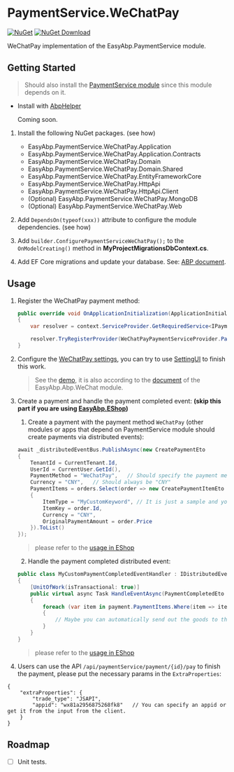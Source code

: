 # PaymentService.WeChatPay

[![NuGet](https://img.shields.io/nuget/v/EasyAbp.PaymentService.WeChatPay.Domain.Shared.svg?style=flat-square)](https://www.nuget.org/packages/EasyAbp.PaymentService.WeChatPay.Domain.Shared)
[![NuGet Download](https://img.shields.io/nuget/dt/EasyAbp.PaymentService.WeChatPay.Domain.Shared.svg?style=flat-square)](https://www.nuget.org/packages/EasyAbp.PaymentService.WeChatPay.Domain.Shared)

WeChatPay implementation of the EasyAbp.PaymentService module.

## Getting Started

> Should also install the [PaymentService module](../../README.md#getting-started) since this module depends on it.

* Install with [AbpHelper](https://github.com/EasyAbp/AbpHelper.GUI)

    Coming soon.

1. Install the following NuGet packages. (see how)

    * EasyAbp.PaymentService.WeChatPay.Application
    * EasyAbp.PaymentService.WeChatPay.Application.Contracts
    * EasyAbp.PaymentService.WeChatPay.Domain
    * EasyAbp.PaymentService.WeChatPay.Domain.Shared
    * EasyAbp.PaymentService.WeChatPay.EntityFrameworkCore
    * EasyAbp.PaymentService.WeChatPay.HttpApi
    * EasyAbp.PaymentService.WeChatPay.HttpApi.Client
    * (Optional) EasyAbp.PaymentService.WeChatPay.MongoDB
    * (Optional) EasyAbp.PaymentService.WeChatPay.Web

1. Add `DependsOn(typeof(xxx))` attribute to configure the module dependencies. (see how)

1. Add `builder.ConfigurePaymentServiceWeChatPay();` to the `OnModelCreating()` method in **MyProjectMigrationsDbContext.cs**.

1. Add EF Core migrations and update your database. See: [ABP document](https://docs.abp.io/en/abp/latest/Tutorials/Part-1?UI=MVC#add-new-migration-update-the-database).

## Usage

1. Register the WeChatPay payment method:
    ```csharp
    public override void OnApplicationInitialization(ApplicationInitializationContext context)
    {
        var resolver = context.ServiceProvider.GetRequiredService<IPaymentServiceResolver>();

        resolver.TryRegisterProvider(WeChatPayPaymentServiceProvider.PaymentMethod, typeof(WeChatPayPaymentServiceProvider));
    }
    ```
    
2. Configure the [WeChatPay settings](../../modules/EasyAbp.PaymentService.WeChatPay/src/EasyAbp.PaymentService.WeChatPay.Domain/EasyAbp/PaymentService/WeChatPay/Settings/WeChatPaySettings.cs), you can try to use [SettingUI](https://github.com/EasyAbp/Abp.SettingUi) to finish this work.

    > See the [demo](../../samples/PaymentServiceSample/aspnet-core/src/PaymentServiceSample.Web/appsettings.json), it is also according to the [document](https://github.com/EasyAbp/Abp.WeChat/blob/master/doc/WeChatPay.md) of the EasyAbp.Abp.WeChat module.

3. Create a payment and handle the payment completed event: **(skip this part if you are using [EasyAbp.EShop](https://github.com/EasyAbp/EShop))**

    1. Create a payment with the payment method `WeChatPay` (other modules or apps that depend on PaymentService module should create payments via distributed events):
    ```csharp
    await _distributedEventBus.PublishAsync(new CreatePaymentEto
    {
        TenantId = CurrentTenant.Id,
        UserId = CurrentUser.GetId(),
        PaymentMethod = "WeChatPay",   // Should specify the payment method as "WeChatPay"
        Currency = "CNY",   // Should always be "CNY"
        PaymentItems = orders.Select(order => new CreatePaymentItemEto
        {
            ItemType = "MyCustomKeyword", // It is just a sample and you can customize it yourself
            ItemKey = order.Id,
            Currency = "CNY",
            OriginalPaymentAmount = order.Price
        }).ToList()
    });
    ```
    > please refer to the [usage in EShop](https://github.com/EasyAbp/EShop/blob/dev/modules/EasyAbp.EShop.Payments/src/EasyAbp.EShop.Payments.Application/EasyAbp/EShop/Payments/Payments/PaymentAppService.cs)
    
    2. Handle the payment completed distributed event:
    ```csharp
    public class MyCustomPaymentCompletedEventHandler : IDistributedEventHandler<PaymentCompletedEto>, ITransientDependency
    {
        [UnitOfWork(isTransactional: true)]
        public virtual async Task HandleEventAsync(PaymentCompletedEto eventData)
        {
            foreach (var item in payment.PaymentItems.Where(item => item.ItemType == "MyCustomKeyword"))
            {
                // Maybe you can automatically send out the goods to the customer here.
            }
        }
    }
    ```
    > please refer to the [usage in EShop](https://github.com/EasyAbp/EShop/blob/dev/modules/EasyAbp.EShop.Orders/src/EasyAbp.EShop.Orders.Domain/EasyAbp/EShop/Orders/Orders/OrderPaymentCompletedEventHandler.cs)

4. Users can use the API `/api/paymentService/payment/{id}/pay` to finish the payment, please put the necessary params in the `ExtraProperties`:
```
{
    "extraProperties": {
        "trade_type": "JSAPI",
        "appid": "wx81a2956875268fk8"   // You can specify an appid or get it from the input from the client.
    }
}
```

## Roadmap

- [ ] Unit tests.
